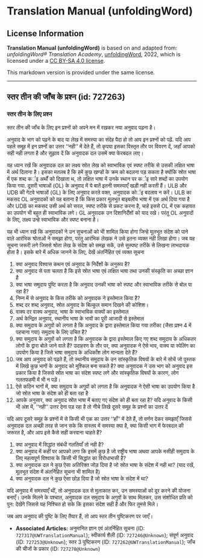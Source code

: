 # Translation Manual (unfoldingWord)

## License Information

**Translation Manual (unfoldingWord)** is based on and adapted from: _unfoldingWord® Translation Academy_, [unfoldingWord](https://unfoldingword.org/utw), 2022, which is licensed under a [CC BY-SA 4.0 license](https://creativecommons.org/licenses/by-sa/4.0/legalcode.en).

This markdown version is provided under the same license.



--------------------------------

## स्तर तीन की जाँच के प्रश्न (id: 727263)

### स्तर तीन के लिए प्रश्न

स्तर तीन की जाँच के लिए इन प्रश्नों को अपने मन में रखकर नया अनुवाद पढ़ना है।

अनुवाद के भाग को पढ़ने के बाद या लेख में समस्या का संदेह पैदा हो तो आप इन प्रश्नों को पढ़ें. यदि आप पहले समूह में इन प्रश्नों का उत्तर ‘‘नही’’ में देते हैं, तो कृपया इसका विस्तृत तौर पर विवरण दें, जहाँ आपको सही नही लगता है और सुझाव दें कि अनुवादक दल उसमें क्या फेरबदल लाए।

यह ध्यान रखें कि अनुवादक दल का लक्ष्य स्रोत लेख को स्वाभाविक एवं स्पष्ट तरीके से उसकी लक्षित भाषा में अर्थ दिलाना है। इसका मतलब है कि हमें कुछ खण्डों के क्रम को बदलना पड़ सकता है क्योंकि स्रोत भाषा में एक शब्द कर्इ अर्थों को दिखाता थ, तो लक्षित भाषा में उनके स्थान पर कर्इ सारे शब्दों का उपयोग किया गया. दूसरी भाषाओं (OL) के अनुवाद में ये बातें इतनी समस्याएँ खड़ी नही करती हैं। ULB और UDB की गेटवे भाषाओं (GL) के लिए अनुवाद करते वक्त, अनुवादक कोर्इ बदलाव न करें। ULB का मकसद OL अनुवादकों को यह बताना है कि किस प्रकार मूलभूत बाइबलीय भाषा में एक अर्थ दिया गया है और UDB का मकसद उसी अर्थ को सरल, स्पष्ट तरीके से प्रकट करना है, चाहे इससे OL में एक कहावत का उपयोग भी बहुत ही स्वाभाविक लगे। GL अनुवादक उन दिशानिर्देंशों को याद रखे। परंतु OL अनुवादों के लिए, लक्ष्य उन्हे स्वाभाविक और स्पष्ट बनाना है।

यह भी ध्यान रखें कि अनुवादकों ने उन सुचनाओं को भी शामिल किया होगा जिन्हे मूलभूत संदेश को पाने वाले आरंभिक श्रोताओं ने समझा होगा, परंतु आरंभिक लेखक ने उसे इतना व्यक्त नही लिखा होगा। जब यह सूचना जरूरी लगे जिससे श्रोता लेख के संदेश को समझ सकें, उसे सुस्पष्ट तरीके से लिखना लाभदायक होता है। इसके बारे में अधिक जानने के लिए, देखें अंतर्निहित एवं व्यक्त सूचना

1. क्या अनुवाद विश्वास कथन एवं अनुवाद के निर्देशों के अनुरूप है?
2. क्या अनुवाद से पता चलता है कि इसे स्रोत भाषा एवं लक्षित भाषा तथा उनकी संस्कृति का अच्छा ज्ञान है
3. क्या भाषा समुदाय पुष्टि करता है कि अनुवाद उनकी भाषा को स्पष्ट और स्वाभाविक तरीके से बोल पा रहा है?
4. निम्न में से अनुवाद के किस तरीके को अनुवादक ने इस्तेमाल किया है?
5. शब्द दर शब्द अनुवाद, स्रोत अनुवाद के बिल्कुल समान दिखने की कोशिश।
6. वाक्य दर वाक्य अनुवाद, भाषा के स्वाभाविक वाक्यों का इस्तेमाल
7. अर्थ केन्द्रित अनुवाद, स्थानीय भाषा के भावों का पूरी आजादी से इस्तेमाल
8. क्या समुदाय के अगुवों को लगता है कि अनुवाद के द्वारा इस्तेमाल किया गया तरीका (जैसा प्रश्न 4 में पहचाना गया) समुदाय के लिए उचित है?
9. क्या समुदाय के अगुवों को लगता है कि अनुवादक के द्वारा इस्तेमाल किए गए शब्द समुदाय के अधिकतर लोगों के द्वारा बोले जाने वाले हैं? उदाहरण के तौर पर, क्या अनुवादक ने ऐसे भाव, वाक्य या स्पेलिंग का उपयोग किया है जिसे भाषा समुदाय के अधिकाँश लोग मान्यता देते हैं?
10. जब आप अनुवाद को पढ़ते हैं, तो स्थानीय समुदाय के उन सांस्कृतिक विषयों के बारे में सोचें जो पुस्तक में लिखे कुछ भागों के अनुवाद को मुश्किल बना सकते है? क्या अनुवादक ने उस भाग को अनुवाद इस प्रकार किया है जिससे स्रोत भाषा का संदेश स्पष्ट लगे और सांस्कृतिक विषयों के कारण, लोग गलतफहमी में भी न पड़ें।
11. ऐसे कठिन भागों में, क्या समुदाय के अगुवों को लगता है कि अनुवादक ने ऐसी भाषा का उपयोग किया है जो स्रोत भाषा के संदेश को ही बता रहा है
12. आपके अनुसार, क्या अनुवाद स्रोत भाषा में बताए गए संदेश को ही बता रहा है? यदि अनुवाद के किसी भी अंश में, ‘‘नही’’ उत्तर देना पड़ रहा है तो नीचे लिखे दूसरे समूह के प्रश्नों का उत्तर दें

यदि आप दूसरे समूह के प्रश्नों में से किसी भी एक का उत्तर ‘‘हाँ’’ में देते हैं, तो वर्णन देकर समझाएँ जिससे अनुवादक दल अच्छी तरह से जान सके कि वास्तव में समस्या क्या है, क्या किसी भाग में फेरबदल की जरूरत है, और आप इसे कैसे सही करवाना चाहते हैं?

1. क्या अनुवाद में सिद्धांत संबंधी गलतियाँ तो नही है?
2. क्या अनुवाद में कहीं पर आपको लगा कि इसमें कुछ है जो राष्ट्रीय भाषा अथवा आपके मसीही समुदाय के लिए महत्वपूर्ण विश्वास के किसी भी सिद्धांत का विरोधाभासी है?
3. क्या अनुवादक दल ने कुछ ऐसा अतिरिक्त जोड़ दिया है जो स्रोत भाषा के संदेश में नही था? (याद रखें, मूलभूत संदेश में अंतर्निहित सूचना भी शामिल है)
4. क्या अनुवादक दल ने कुछ ऐसा छोड़ दिया है जो स्रोत भाषा के संदेश में था?

यदि अनुवाद में समस्याएँ थीं, तो अनुवादक दल से मुलाकात कर, उन समस्याओं को दूर करने की योजना बनाएँ। उनके मिलने के पश्चात, अनुवादक दल समुदाय के अगुवों के साथ मिलकर, उस संशोधित प्रति को पुन: देखेंगे जिससे यह निश्चित हो सके कि इसका संदेश सही है और फिर तुमसे मिले।

जब आप अनुवाद की पुष्टि के लिए तैयार हैं, तो आप स्तर तीन पुष्टिकरण पर जाएँ।

* **Associated Articles:** अनुमानित ज्ञान एवं अंतर्निहित सूचना (ID: `727317@UWTranslationManual`); स्वीकार्य शैली (ID: `727246@Unknown`); संपूर्ण अनुवाद (ID: `727253@Unknown`); स्तर 3 पुष्टिकरण (ID: `727262@UWTranslationManual`); जाँच की चीजों के प्रकार (ID: `727278@Unknown`)

